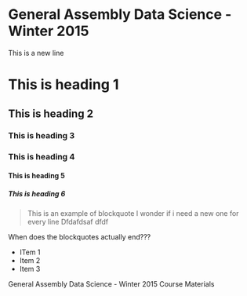 # General Assembly Data Science - Winter 2015



This is a new line

# This is heading 1
## This is heading 2
### This is heading 3
### This is heading 4
#### This is heading 5
##### This is heading 6

> This is an example of blockquote
I wonder if i need a new one for every line
Dfdafdsaf
dfdf

When does the blockquotes actually end???





* ITem 1
* Item 2
* Item 3

General Assembly Data Science - Winter 2015 Course Materials
